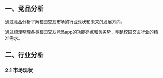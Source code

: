## 一、竞品分析

通过竞品分析了解校园交友市场的行业现状和未来的发展方向。

通过梳理整理各类校园交友竞品app的功能亮点和优劣势，明确校园交友行业的精准需求。

## 二、行业分析

### 2.1 市场现状

 